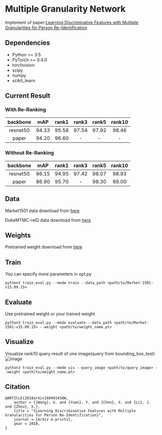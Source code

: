 # Multiple Granularity Network
Implement of paper:[Learning Discriminative Features with Multiple Granularities for Person Re-Identification](https://arxiv.org/abs/1804.01438v1)

## Dependencies

- Python >= 3.5
- PyTorch >= 0.4.0
- torchvision
- scipy
- numpy
- scikit_learn



## Current Result

### With Re-Ranking
| backbone |  mAP | rank1 | rank3 | rank5 | rank10 |  
| :------: |  :------: | :------: | :------: | :------: |  :------: |   
| resnet50 |  94.33 | 95.58 | 97.54 | 97.92 | 98.46 | 
| paper |  94.20 | 96.60 | - | - | - | 

### Without Re-Ranking
| backbone |  mAP | rank1 | rank3 | rank5 | rank10 |  
| :------: |  :------: | :------: | :------: | :------: |  :------: |   
| resnet50 |  86.15 | 94.95 | 97.42 | 98.07 | 98.93 | 
| paper |  86.90 | 95.70 | - | 98.30 | 99.00 | 

## Data

Market1501 data download from [here](http://www.liangzheng.org/Project/project_reid.html)

DukeMTMC-reID data download from [here](http://vision.cs.duke.edu/DukeMTMC/)

## Weights

Pretrained weight download from [here](https://drive.google.com/open?id=1TyM7J_UjLhvU8UUkxcKwLQq8VFHlEWCa)
## Train

You can specify more parameters in opt.py

```
python3 train_eval.py --mode train --data_path <path/to/Market-1501-v15.09.15> 
```

## Evaluate

Use pretrained weight or your trained weight

```
python3 train_eval.py --mode evaluate --data_path <path/to/Market-1501-v15.09.15> --weight <path/to/weight_name.pt> 
```

## Visualize

Visualize rank10 query result of one image(query from bounding_box_test)
![image](https://drive.google.com/open?id=1Ykuqe_-6v0MpHiW8L4zdczh62CF9MMev)

```
python3 train_eval.py --mode vis --query_image <path/to/query_image> --weight <path/to/weight_name.pt> 
```


## Citation

```text
@ARTICLE{2018arXiv180401438W,
    author = {{Wang}, G. and {Yuan}, Y. and {Chen}, X. and {Li}, J. and {Zhou}, X.},
    title = "{Learning Discriminative Features with Multiple Granularities for Person Re-Identification}",
    journal = {ArXiv e-prints},
    year = 2018,
}
```

